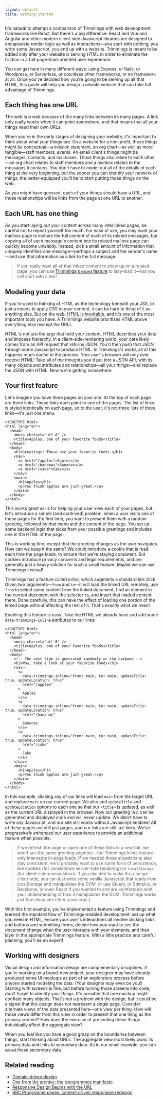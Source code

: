 ```yaml
---
layout: default
title: Getting Started
---
```

It's natural to attempt a comparison of Trimmings with web development frameworks like React. But there's a big difference: React and Vue and Angular and other modern client-side Javascript libraries are designed to encapsulate render logic as well as interactions—you start with nothing, you write some Javascript, you end up with a website. Trimmings is meant to be added only after your website is serving HTML in order to eliminate the friction in a full-page-load-oriented user experience.

You can get here in many different ways: using Express, or Rails, or Wordpress, or Serverless, or countless other frameworks, or no framework at all. Once you've decided how you're going to be serving up all that HTML, this guide will help you design a reliable website that can take full advantage of Trimmings.

## Each thing has one URL

The web is _a web_ because of the many links between its many pages. A link only really works when it can point somewhere, and that means that all your things need their own URLs.

When you're in the early stages of designing your website, it's important to think about what your _things_ are. On a website for a non-profit, those _things_ might be conceptual—a mission statement, an org chart—as well as more tangible—staff members, events. An email client's things might be messages, contacts, and mailboxes. Those things also relate to each other—an org chart relates to staff members and a mailbox relates to the messages it contains. You don't have to model out all of the details of each thing at the very beginning, but the sooner you can identify your network of things, the better-equipped you'll be to start putting those things on the web.

As you might have guessed, each of your things should have a URL, and those relationships will be links from the page at one URL to another.

## Each URL has one thing

As you start laying out your content across many interlinked pages, be careful not to repeat yourself too much. For ease of use, you may want your mailbox page to include the full content of each of its related messages, but copying all of each message's content into its related mailbox page can quickly become unwieldy. Instead, pick a small amount of information that uniquely identifies one message—perhaps a subject and the sender's name—and use that information as a link to the full message.

> If you really want all of that linked content to show up on a related page, you can use [Trimmings's `embed` feature](/features/embed) to lazy-load it—but you still start with a link!

## Modeling your data

If you're used to thinking of HTML as the technology beneath your JSX, or just a means to apply CSS to your content, it can be hard to thing of it as anything else. But on the web, [HTML is inevitable](https://postlight.com/trackchanges/back-to-html-introducing-trimmings), and it's one of the most important tools you have. A Trimmings website prioritizes HTML above everything else (except the URL).

HTML is not just the tags that hold your content. HTML describes your data and imposes hierarchy. In a client-side-rendering world, your data likely comes from an API request that returns JSON. You'd then push that JSON through some Javascript to produce HTML. In Trimmings's world, all of this happens much earlier in the process. Your user's browser will only ever receive HTML! Take all of the thoughts you'd put into a JSON API, with its many objects and attributes and relationships—all your _things_—and replace the JSON with HTML. Now we're getting somewhere.

## Your first feature

Let's imagine you have three pages on your site. At the top of each page are three links. These links each point to one of the pages. The list of links is styled identically on each page, so to the user, it's not three lists of three links—it's just one menu.

```
<!DOCTYPE html>
<html lang="en">
  <head>
    <meta charset="utf-8" />
    <title>Apples, one of your favorite foods</title>
  </head>
  <body>
    <h1>Greetings! These are your favorite foods.</h1>
    <nav>
      <a href="/apples">Apples</a>
      <a href="/bananas">Bananas</a>
      <a href="/cake">Cake</a>
    </nav>
    <main>
      <h1>Apples</h1>
      <p>You think apples are just great.</p>
    </main>
  </body>
</html>
```

This works great as-is for helping your user view each of your pages, but let's introduce a simple (and contrived) problem: when a user visits one of these pages for the first time, you want to present them with a random greeting, followed by that menu and the content of the page. You set up some backend logic that picks from your possible greetings and includes one in the HTML of the page.

This is working fine, except that the greeting changes as the user navigates. How can we keep it the same? We could introduce a cookie that is read each time the page loads, to ensure that we're staying consistent. But cookies introduce privacy concerns and legal requirements, and are generally just a heavy solution for such a small feature. Maybe we can use Trimmings instead!

Trimmings has a feature called _Inline_, which augments a standard link click. Given two arguments—`from` and `to`—it will load the linked URL remotely, use `from` to select some content from the linked document, find an element in the current document with the selector `to`, and insert that loaded content there. Done carefully, this can have the effect of loading one portion of the linked page without affecting the rest of it. That's exactly what we need!

Enabling this feature is easy. Take the HTML we already have and add some `data-trimmings-inline` attributes to our links:

```
<!DOCTYPE html>
<html lang="en">
  <head>
    <meta charset="utf-8" />
    <title>Apples, one of your favorite foods</title>
  </head>
  <body>
    <!-- The next line is generated randomly on the backend -->
    <h1>Wow, take a look at your favorite foods</h1>
    <nav>
      <a
        data-trimmings-inline="from: main, to: main, updateTitle: true, updateLocation: true"
        href="/apples"
      >
        Apples
      </a>
      <a
        data-trimmings-inline="from: main, to: main, updateTitle: true, updateLocation: true"
        href="/bananas"
      >
        Bananas
      </a>
      <a
        data-trimmings-inline="from: main, to: main, updateTitle: true, updateLocation: true"
        href="/cake"
      >
        Cake
      </a>
    </nav>
    <main>
      <h1>Apples</h1>
      <p>You think apples are just great.</p>
    </main>
  </body>
</html>
```

In this example, clicking any of our links will load `main` from the target URL and replace `main` on our current page. We also add `updateTitle` and `updateLocation` options to each one so that our `<title>` is updated, as well as the current URL displayed in the browser. Now our greeting (`h1`) can be generated and displayed once and will never update. We didn't have to write any Javascript, and our site still works without Javascript enabled! All of these pages are still just pages, and our links are still just links. We've _progressively enhanced_ our user experience to provide an additional feature when possible.

> If we refresh the page or open one of these links in a new tab, we won't see the same greeting anymore—the Trimmings Inline feature only intercepts in-page loads. If we needed those situations to also stay consistent, we'd probably want to use some form of persistence, like cookies (for consistence server-side rendering) or `localStorage` (for client-side manipulation). If you decided to make this change client-side, you can just write some vanilla Javascript that reads from localStorage and manipulates the DOM, or use jQuery, or Stimulus, or Backbone, or even React if you wanted to and are comfortable with your understanding of how it manipulates the DOM. Trimmings works just fine alongside other Javascript.)

With this first example, you've implemented a feature using Trimmings and learned the standard flow of Trimmings-enabled development: set up what you need in HTML, ensure your user's interactions all involve clicking links and buttons and submitting forms, decide how you want to see the document change when the user interacts with your elements, and then layer in the appropriate Trimmings feature. With a little practice and careful planning, you'll be an expert!

## Working with designers

Visual design and information design are complementary disciplines. If you're working on a brand-new project, your designer may have already produced some UI mockups as part of an exploratory process before anyone started modeling the data. (Your designer may even be you!) Starting with screens is fine, but before turning those screens into code, don't forget to identify your _things_. It's possible that one mockup might conflate many objects. That's not a problem with the design, but it could be a signal that this design does not represent a single page. Consider alternate views of the data presented here—one view per thing. How will those views differ from this view in order to present that one thing as the primary content? How does the exercise of presenting these things individually affect the aggregate view?

When you feel like you have a good grasp on the boundaries between things, start thinking about URLs. The aggregate view most likely owns its primary data and links to secondary data. As in our email example, you can `embed` those secondary data.

## Related reading

- [Domain-driven design](https://en.wikipedia.org/wiki/Domain-driven_design)
- [One from the archive: the /programmes manifesto](http://smethur.st/posts/64839140)
- [Responsive Design Begins with the URL](https://www.smashingmagazine.com/2014/05/responsive-design-begins-with-the-url/)
- [BBC Programme pages: content driven responsive redesign](https://www.bbc.co.uk/blogs/internet/entries/5c236ed9-5895-366b-8f26-f46961274b04)
